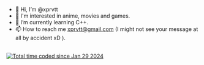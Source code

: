 - 👋 Hi, I’m @xprvtt
- 👀 I'm interested in anime, movies and games.
- 🌱 I’m currently learning С++.
- 📫 How to reach me xprvtt@gmail.com (I might not see your message at all by accident xD ).
<br>
<a href="https://wakatime.com/@018d551d-ea79-4bb8-9ea2-5f154fa99c60"><img src="https://wakatime.com/badge/user/018d551d-ea79-4bb8-9ea2-5f154fa99c60.svg" alt="Total time coded since Jan 29 2024" /></a> 
<!---
xprvtt/xprvtt is a ✨ special ✨ repository because its `README.md` (this file) appears on your GitHub profile.
You can click the Preview link to take a look at your changes.
--->

